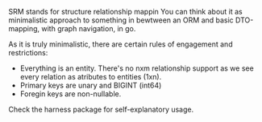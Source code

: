 SRM stands for structure relationship mappin
You can think about it as minimalistic approach to something in bewtween an ORM and basic DTO-mapping, with graph navigation, in go.

As it is truly minimalistic, there are certain rules of engagement and restrictions:

* Everything is an entity. There's no nxm relationship support as we see every relation as atributes to entities (1xn).
* Primary keys are unary and BIGINT (int64)
* Foregin keys are non-nullable.


Check the harness package for self-explanatory usage.
